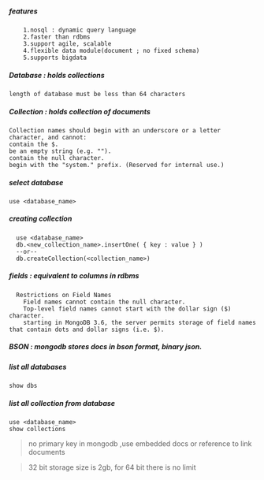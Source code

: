 ##### features
        1.nosql : dynamic query language
        2.faster than rdbms
        3.support agile, scalable
        4.flexible data module(document ; no fixed schema)
        5.supports bigdata

##### Database : holds collections
    length of database must be less than 64 characters

##### Collection : holds collection of documents    

    Collection names should begin with an underscore or a letter character, and cannot:
    contain the $.
    be an empty string (e.g. "").
    contain the null character.
    begin with the "system." prefix. (Reserved for internal use.)

        
##### select database 
    use <database_name>
    
    
##### creating collection 
      use <database_name>
      db.<new_collection_name>.insertOne( { key : value } )
      --or--
      db.createCollection(<collection_name>)
      
      
##### fields : equivalent to columns in rdbms
      Restrictions on Field Names
        Field names cannot contain the null character.
        Top-level field names cannot start with the dollar sign ($) character.
        starting in MongoDB 3.6, the server permits storage of field names that contain dots and dollar signs (i.e. $).


##### BSON : mongodb stores docs in bson format, binary json.



##### list all databases
    show dbs
    
    
##### list all collection from database
    use <database_name>
    show collections


> no primary key in mongodb ,use embedded docs or reference to link documents

> 32 bit storage size is 2gb,  for 64 bit there is no limit

   
